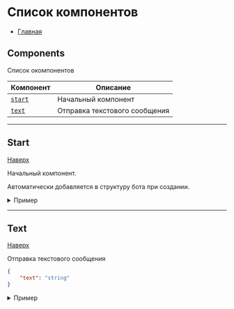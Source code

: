 # Список компонентов

- [Главная](./README.md)

## Components

Список oкомпонентов

| Компонент         | Описание                      |
|-------------------|-------------------------------|
| [`start`](#start) | Начальный компонент           |
| [`text`](#text)   | Отправка текстового сообщения |


- - -


## Start

[Наверх][toup]

Начальный компонент.

Автоматически добавляется в структуру бота при создании.

<details>
    <summary>Пример</summary>
   
Тело компонента

```json
{
    "data": {
        "type": "start",
        "content": []
    },
    "commands": [],
    "position": {}
}
```
</details>


- - - 


## Text

[Наверх][toup]

Отправка текстового сообщения

```json
{
    "text": "string"
}
```

<details>
    <summary>Пример</summary>
   
Тело компонента

```json
{
    "data": {
        "type": "text",
        "content": [
            {
                "text": "Hello Telegram"
            }
        ]
    },
    "commands": [],
    "position": {}
}
```
</details>


[//]: # (LINKS)
[toup]: #список-компонентов